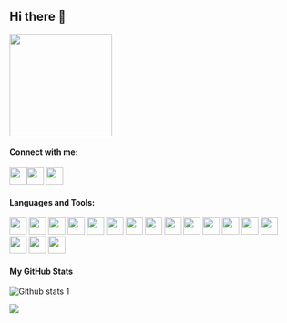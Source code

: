## Hi there 👋

<!--
**berk00/berk00** is a ✨ _special_ ✨ repository because its `README.md` (this file) appears on your GitHub profile.

Here are some ideas to get you started:

- 🔭 I’m currently working on ...
- 🌱 I’m currently learning ...
- 👯 I’m looking to collaborate on ...
- 🤔 I’m looking for help with ...
- 💬 Ask me about ...

- 📫 How to reach me: berkcanbaz@outlook.com

- 😄 Pronouns: ...
- ⚡ Fun fact: ...
-->


<img height="180" src="https://media0.giphy.com/media/toXKzaJP3WIgM/giphy.gif?cid=ecf05e47mhtw97qh3l1yfoj7nlt58c0actlh38nc7weyzj9m&rid=giphy.gif&ct=g"/>

#### Connect with me:



 <a href="https://www.behance.net/berkcanbaz"><img height="30" src="https://img.icons8.com/color/452/behance.png"/></a><a href="https://www.linkedin.com/in/berk-canbaz-26ba43240/"><img height="30" src="https://img.icons8.com/color/452/linkedin.png"/></a>    <a href="https://www.youtube.com/channel/UCQ4UQxRk4Ck_OfqEd1Oir9w"><img height="30" src="https://cdn-icons-png.flaticon.com/512/1384/1384060.png"/></a>
 
 

 


#### Languages and Tools:


  <img height="30" src="https://img.icons8.com/color/452/c-sharp-logo.png"/> <img height="30" src="https://img.icons8.com/color/452/c-plus-plus-logo.png"/> <img height="30" src="https://img.icons8.com/color/344/visual-studio--v2.png"/> <img height="30" src="https://img.icons8.com/color/344/visual-studio-code-2019.png"/> <img height="30" src="https://img.icons8.com/color/452/javascript--v1.png"/> <img height="30" src="https://img.icons8.com/color/452/css3.png"/> <img height="30" src="https://img.icons8.com/color/344/html-5--v1.png"/> <img height="30" src="https://cdn-icons-png.flaticon.com/512/5968/5968332.png"/> <img height="30" src="https://img.icons8.com/color/452/java-coffee-cup-logo--v1.png"/> <img height="30" src="https://img.icons8.com/color/452/mysql-logo.png"/> <img height="30" src="https://img.icons8.com/color/452/google-firebase-console.png"/> <img height="30" src="https://img.icons8.com/color/452/microsoft-sql-server.png"/> <img height="30" src="https://img.icons8.com/color/452/unity.png"/> <img height="30" src="https://img.icons8.com/color/344/dart.png"/> <img height="30" src="https://img.icons8.com/color/452/flutter.png"/> <img height="30" src="https://cdn-icons-png.flaticon.com/512/5968/5968520.png"/> <img height="30" src="https://cdn-icons-png.flaticon.com/512/5968/5968525.png"/>



   





  
    
 



    


      
    



#### My GitHub Stats
![Github stats 1](https://github-readme-stats.vercel.app/api?username=berk00&show_icons=true&theme=github_dark) 

![](https://komarev.com/ghpvc/?username=berk00)

